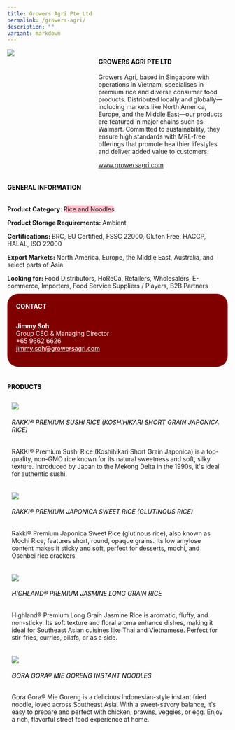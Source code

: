 ```yaml
---
title: Growers Agri Pte Ltd
permalink: /growers-agri/
description: ""
variant: markdown
---
```

<div class="flex-paragraph">
	<div style="display: flex; flex-wrap: wrap;" class="flex-container">
		<div style="flex: 1 1 40%; display: block;" class="card sgds">
			<img src="/images/Growers%20Agri/growers_agri_logo.jpg">
		</div>
		<div style="flex: 1 1 58%; display: block; margin-left: 3px" class="card-sgds">
			<h4 style="text-transform: uppercase; color: black;"><b>Growers Agri Pte Ltd</b></h4>
			<p>Growers Agri, based in Singapore with operations in Vietnam, specialises in premium rice and diverse consumer food products. Distributed locally and globally—including markets like North America, Europe, and the Middle East—our products are featured in major chains such as Walmart. Committed to sustainability, they ensure high standards with MRL-free offerings that promote healthier lifestyles and deliver added value to customers.</p>
			<p><a target="_blank" href="https://www.growersagri.com">www.growersagri.com</a></p>
		</div>
	</div>
</div>

<h4 style="text-transform: uppercase; color: black;">
	<b>General Information</b>
</h4>
<div style="display: flex; flex-wrap: wrap;" class="flex-container">
	<div style="flex: 1 1 65%; display: block; align-self: stretch" class="card sgds">
		<div class="flex-paragraph">
			<p>
				<b>Product Category: </b>
				<span style="background-color: pink; border-radius: 10px;">Rice and Noodles</span>
			</p>
			<p>
				<b>Product Storage Requirements: </b>Ambient
			</p>
			<p>
				<b>Certifications: </b>BRC, EU Certified, FSSC 22000, Gluten Free, HACCP, HALAL, ISO 22000
			</p>
			<p>
				<b>Export Markets: </b>North America, Europe, the Middle East, Australia, and select parts of Asia
			</p>
			<p style="margin-bottom: 10px;">
				<b>Looking for: </b>Food Distributors, HoReCa, Retailers, Wholesalers, E-commerce, Importers, Food Service Suppliers / Players, B2B Partners
			</p>
		</div>
	</div>
	<div style="flex: 1 1 35%; padding: 10px; display: block; background-color: maroon; border-radius: 25px; align-self: center;" class="card sgds">
		<h4 style="color: white; margin-top: 10px; margin-left: 10px;">CONTACT</h4>
		<div class="flex-paragraph">
			<p style="padding: 10px; color: white;">
				<b>Jimmy Soh</b>
				<br>Group CEO &amp; Managing Director<br>+65 9662 6626<br>
				<a style="color: white;" href="mailto:jimmy.soh@growersagri.com">jimmy.soh@growersagri.com</a>
			</p>
		</div>
	</div>
</div>
<br>
<h4 style="text-transform: uppercase; color: black;">
	<b>Products</b>
</h4>
<div style="display: flex; flex-wrap: wrap;">
	<div style="flex: 1 1 47%; margin: 10px; display: block;" class="card sgds">
		<div style="display: block;" class="flex-image">
			<img src="/images/Growers%20Agri/growers_agri_product_01.jpg">
		</div>
		<div class="flex-paragraph">
			<h6 style="text-transform: uppercase; color: black;">RAKKI® Premium Sushi Rice (Koshihikari Short Grain Japonica Rice)</h6>
			<p>RAKKI® Premium Sushi Rice (Koshihikari Short Grain Japonica) is a top-quality, non-GMO rice known for its natural sweetness and soft, silky texture. Introduced by Japan to the Mekong Delta in the 1990s, it's ideal for authentic sushi.</p>
		</div>
	</div>
	<div style="flex: 1 1 47%; margin: 10px; display: block;" class="card sgds">
		<div style="display: block;" class="flex-image">
			<img src="/images/Growers%20Agri/growers_agri_product_02.jpg">
		</div>
		<div class="flex-paragraph">
			<h6 style="text-transform: uppercase; color: black;">RAKKI® Premium Japonica Sweet Rice (Glutinous Rice)</h6>
			<p>Rakki® Premium Japonica Sweet Rice (glutinous rice), also known as Mochi Rice, features short, round, opaque grains. Its low amylose content makes it sticky and soft, perfect for desserts, mochi, and Osenbei rice crackers.</p>
		</div>
	</div>
	<div style="flex: 1 1 47%; margin: 10px; display: block;" class="card sgds">
		<div style="display: block;" class="flex-image">
			<img src="/images/Growers%20Agri/growers_agri_product_03.jpg">
		</div>
		<div class="flex-paragraph">
			<h6 style="text-transform: uppercase; color: black;">Highland® Premium Jasmine Long Grain Rice</h6>
			<p>Highland® Premium Long Grain Jasmine Rice is aromatic, fluffy, and non-sticky. Its soft texture and floral aroma enhance dishes, making it ideal for Southeast Asian cuisines like Thai and Vietnamese. Perfect for stir-fries, curries, pilafs, or as a side.</p>
		</div>
	</div>
	<div style="flex: 1 1 47%; margin: 10px; display: block;" class="card sgds">
		<div style="display: block;" class="flex-image">
			<img src="/images/Growers%20Agri/growers_agri_product_04.jpg">
		</div>
		<div class="flex-paragraph">
			<h6 style="text-transform: uppercase; color: black;">Gora Gora® Mie Goreng Instant Noodles</h6>
			<p>Gora Gora® Mie Goreng is a delicious Indonesian-style instant fried noodle, loved across Southeast Asia. With a sweet-savory balance, it's easy to prepare and perfect with chicken, prawns, veggies, or egg. Enjoy a rich, flavorful street food experience at home.</p>
		</div>
	</div>
</div>
